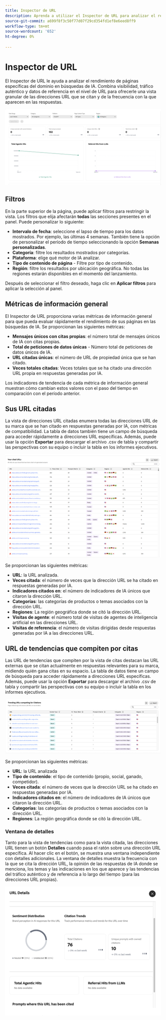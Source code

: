 ```yaml
---
title: Inspector de URL
description: Aprenda a utilizar el Inspector de URL para analizar el rendimiento de páginas específicas del dominio en búsquedas de IA.
source-git-commit: a699f8f3c50f77d07f29cd354fd1ef8e6eed8ff9
workflow-type: tm+mt
source-wordcount: '652'
ht-degree: 0%

---
```



# Inspector de URL

El Inspector de URL le ayuda a analizar el rendimiento de páginas específicas del dominio en búsquedas de IA. Combina visibilidad, tráfico auténtico y datos de referencia en el nivel de URL para ofrecerle una vista granular de las direcciones URL que se citan y de la frecuencia con la que aparecen en las respuestas.

![Inspector de URL](/help/dashboards/assets/url-insp.png)

## Filtros

En la parte superior de la página, puede aplicar filtros para restringir la vista. Los filtros que elija afectarán **todas** las secciones presentes en el panel. Puede personalizar lo siguiente:

* **Intervalo de fecha**: seleccione el lapso de tiempo para los datos mostrados. Por ejemplo, las últimas 4 semanas. También tiene la opción de personalizar el período de tiempo seleccionando la opción **Semanas personalizadas**.
* **Categoría**: filtre los resultados mostrados por categorías.
* **Plataforma**: elige qué motor de IA analizar.
* **Tipo de contenido de página** - Filtre por tipo de contenido.
* **Región**: filtre los resultados por ubicación geográfica. No todas las regiones estarán disponibles en el momento del lanzamiento.

Después de seleccionar el filtro deseado, haga clic en **Aplicar filtros** para aplicar la selección al panel.

## Métricas de información general

El Inspector de URL proporciona varias métricas de información general para que pueda evaluar rápidamente el rendimiento de sus páginas en las búsquedas de IA. Se proporcionan las siguientes métricas:

* **Mensajes únicos con citas propias**: el número total de mensajes únicos de IA con citas propias.
* **Total de peticiones de datos únicas** - Número total de peticiones de datos únicos de IA.
* **URL citadas únicas**: el número de URL de propiedad única que se han citado.
* **Veces totales citadas**: Veces totales que se ha citado una dirección URL propia en respuestas generadas por IA.
<!-- * **Total agentic hits** - The total number of hits from AI agents on your URLs.
* **Referral hits from LLMs** - The total number of hits directed from AI-generated answers to your URLs.-->

Los indicadores de tendencia de cada métrica de información general muestran cómo cambian estos valores con el paso del tiempo en comparación con el período anterior.

## Sus URL citadas

La vista de direcciones URL citadas enumera todas las direcciones URL de su marca que se han citado en respuestas generadas por IA, con métricas de compatibilidad. La tabla de datos también tiene un campo de búsqueda para acceder rápidamente a direcciones URL específicas. Además, puede usar la opción **Exportar** para descargar el archivo .csv de tabla y compartir las perspectivas con su equipo o incluir la tabla en los informes ejecutivos.

![URL citadas](/help/dashboards/assets/cited-urls.png)

Se proporcionan las siguientes métricas:

* **URL**: la URL analizada.
* **Veces citada**: el número de veces que la dirección URL se ha citado en respuestas generadas por IA.
* **Indicadores citados en**: el número de indicadores de IA únicos que citaron la dirección URL.
* **Categorías**: las categorías de productos o temas asociados con la dirección URL.
* **Regiones**: La región geográfica donde se citó la dirección URL.
* **Visitas de agente**: el número total de visitas de agentes de inteligencia artificial en las direcciones URL.
* **Visitas de referencia**: el número de visitas dirigidas desde respuestas generadas por IA a las direcciones URL.

## URL de tendencias que compiten por citas

Las URL de tendencias que compiten por la vista de citas destacan las URL externas que se citan actualmente en respuestas relevantes para su marca, midiendo quién gana citas en su espacio. La tabla de datos tiene un campo de búsqueda para acceder rápidamente a direcciones URL específicas. Además, puede usar la opción **Exportar** para descargar el archivo .csv de tabla y compartir las perspectivas con su equipo o incluir la tabla en los informes ejecutivos.

![URL de tendencias compitiendo por las citas](/help/dashboards/assets/trend-url.png)

Se proporcionan las siguientes métricas:

* **URL**: la URL analizada
* **Tipo de contenido**: el tipo de contenido (propio, social, ganado, competidor).
* **Veces citada**: el número de veces que la dirección URL se ha citado en respuestas generadas por IA.
* **Indicadores citados en**: el número de indicadores de IA únicos que citaron la dirección URL.
* **Categorías**: las categorías de productos o temas asociados con la dirección URL.
* **Regiones**: La región geográfica donde se citó la dirección URL.

### Ventana de detalles

Tanto para la vista de tendencias como para la vista citada, las direcciones URL tienen un botón **Detalles** cuando pasa el ratón sobre una dirección URL específica. Al hacer clic en el botón, se muestra una ventana independiente con detalles adicionales. La ventana de detalles muestra la frecuencia con la que se cita la dirección URL, la opinión de las respuestas de IA donde se menciona, los temas y las indicaciones en los que aparece y las tendencias del tráfico auténtico y de referencia a lo largo del tiempo (para las direcciones URL propias).

![Ventana de detalles](/help/dashboards/assets/details-url.png)
